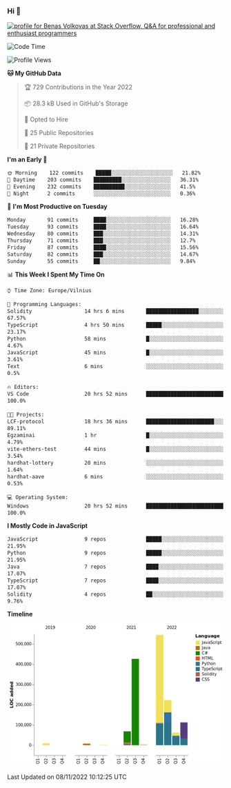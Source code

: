### Hi 👋
<a href="https://stackoverflow.com/users/14954249/benas-volkovas"><img src="https://stackoverflow.com/users/flair/14954249.png?theme=dark" width="208" height="58" alt="profile for Benas Volkovas at Stack Overflow, Q&amp;A for professional and enthusiast programmers" title="profile for Benas Volkovas at Stack Overflow, Q&amp;A for professional and enthusiast programmers"></a>

<!--START_SECTION:waka-->
![Code Time](http://img.shields.io/badge/Code%20Time-1%2C048%20hrs%2018%20mins-blue)

![Profile Views](http://img.shields.io/badge/Profile%20Views-0-blue)

**🐱 My GitHub Data** 

> 🏆 729 Contributions in the Year 2022
 > 
> 📦 28.3 kB Used in GitHub's Storage 
 > 
> 💼 Opted to Hire
 > 
> 📜 25 Public Repositories 
 > 
> 🔑 21 Private Repositories  
 > 
**I'm an Early 🐤** 

```text
🌞 Morning    122 commits    █████░░░░░░░░░░░░░░░░░░░░   21.82% 
🌆 Daytime    203 commits    █████████░░░░░░░░░░░░░░░░   36.31% 
🌃 Evening    232 commits    ██████████░░░░░░░░░░░░░░░   41.5% 
🌙 Night      2 commits      ░░░░░░░░░░░░░░░░░░░░░░░░░   0.36%

```
📅 **I'm Most Productive on Tuesday** 

```text
Monday       91 commits     ████░░░░░░░░░░░░░░░░░░░░░   16.28% 
Tuesday      93 commits     ████░░░░░░░░░░░░░░░░░░░░░   16.64% 
Wednesday    80 commits     ███░░░░░░░░░░░░░░░░░░░░░░   14.31% 
Thursday     71 commits     ███░░░░░░░░░░░░░░░░░░░░░░   12.7% 
Friday       87 commits     ████░░░░░░░░░░░░░░░░░░░░░   15.56% 
Saturday     82 commits     ███░░░░░░░░░░░░░░░░░░░░░░   14.67% 
Sunday       55 commits     ██░░░░░░░░░░░░░░░░░░░░░░░   9.84%

```


📊 **This Week I Spent My Time On** 

```text
⌚︎ Time Zone: Europe/Vilnius

💬 Programming Languages: 
Solidity                 14 hrs 6 mins       █████████████████░░░░░░░░   67.57% 
TypeScript               4 hrs 50 mins       █████░░░░░░░░░░░░░░░░░░░░   23.17% 
Python                   58 mins             █░░░░░░░░░░░░░░░░░░░░░░░░   4.67% 
JavaScript               45 mins             █░░░░░░░░░░░░░░░░░░░░░░░░   3.61% 
Text                     6 mins              ░░░░░░░░░░░░░░░░░░░░░░░░░   0.5%

🔥 Editors: 
VS Code                  20 hrs 52 mins      █████████████████████████   100.0%

🐱‍💻 Projects: 
LCF-protocol             18 hrs 36 mins      ██████████████████████░░░   89.11% 
Egzaminai                1 hr                █░░░░░░░░░░░░░░░░░░░░░░░░   4.79% 
vite-ethers-test         44 mins             █░░░░░░░░░░░░░░░░░░░░░░░░   3.54% 
hardhat-lottery          20 mins             ░░░░░░░░░░░░░░░░░░░░░░░░░   1.64% 
hardhat-aave             6 mins              ░░░░░░░░░░░░░░░░░░░░░░░░░   0.53%

💻 Operating System: 
Windows                  20 hrs 52 mins      █████████████████████████   100.0%

```

**I Mostly Code in JavaScript** 

```text
JavaScript               9 repos             █████░░░░░░░░░░░░░░░░░░░░   21.95% 
Python                   9 repos             █████░░░░░░░░░░░░░░░░░░░░   21.95% 
Java                     7 repos             ████░░░░░░░░░░░░░░░░░░░░░   17.07% 
TypeScript               7 repos             ████░░░░░░░░░░░░░░░░░░░░░   17.07% 
Solidity                 4 repos             ██░░░░░░░░░░░░░░░░░░░░░░░   9.76%

```


**Timeline**

![Chart not found](https://raw.githubusercontent.com/BenasVolkovas/BenasVolkovas/main/charts/bar_graph.png) 


 Last Updated on 08/11/2022 10:12:25 UTC
<!--END_SECTION:waka-->
